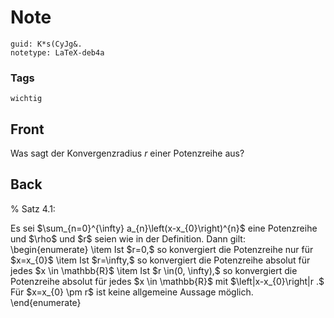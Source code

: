 # Note
```
guid: K*s(CyJg&.
notetype: LaTeX-deb4a
```

### Tags
```
wichtig
```

## Front
Was sagt der Konvergenzradius $r$ einer Potenzreihe aus?<div>
</div><div>
</div>

## Back
% Satz 4.1: <div>
</div><div>Es sei $\sum_{n=0}^{\infty} a_{n}\left(x-x_{0}\right)^{n}$ eine Potenzreihe und $\rho$ und $r$ seien wie in der Definition. Dann gilt:</div><div>\begin{enumerate}
\item Ist $r=0,$ so konvergiert die Potenzreihe nur für $x=x_{0}$
\item Ist $r=\infty,$ so konvergiert die Potenzreihe absolut für jedes $x \in \mathbb{R}$
\item Ist $r \in(0, \infty),$ so konvergiert die Potenzreihe absolut für jedes $x \in \mathbb{R}$ mit $\left|x-x_{0}\right|<r$ und sie divergiert für jedes $x \in \mathbb{R}$ mit $\left|x-x_{0}\right|>r .$ Für $x=x_{0} \pm r$ ist keine allgemeine Aussage möglich.</div><div>\end{enumerate}</div>
